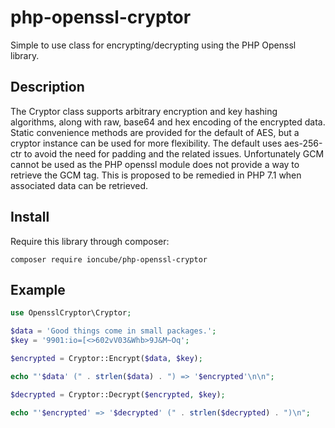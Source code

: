 php-openssl-cryptor
===================

Simple to use class for encrypting/decrypting using the PHP Openssl library.

## Description

The Cryptor class supports arbitrary encryption and key hashing algorithms, along
with raw, base64 and hex encoding of the encrypted data. Static convenience methods
are provided for the default of AES, but a cryptor instance can be used for more
flexibility. The default uses aes-256-ctr to avoid the need for padding and the related
issues. Unfortunately GCM cannot be used as the PHP openssl module does not provide 
a way to retrieve the GCM tag. This is proposed to be remedied in PHP 7.1 when 
associated data can be retrieved.

## Install

Require this library through composer:

```
composer require ioncube/php-openssl-cryptor
```


## Example

```php
use OpensslCryptor\Cryptor;

$data = 'Good things come in small packages.';
$key = '9901:io=[<>602vV03&Whb>9J&M~Oq';

$encrypted = Cryptor::Encrypt($data, $key);

echo "'$data' (" . strlen($data) . ") => '$encrypted'\n\n";

$decrypted = Cryptor::Decrypt($encrypted, $key);

echo "'$encrypted' => '$decrypted' (" . strlen($decrypted) . ")\n";
```